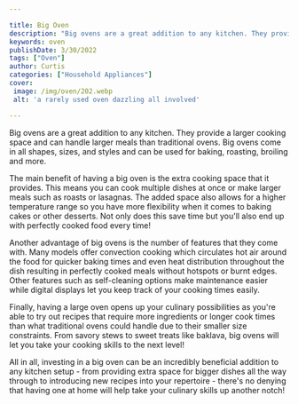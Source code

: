```yaml
---

title: Big Oven
description: "Big ovens are a great addition to any kitchen. They provide a larger cooking space and can handle larger meals than traditional ov...take a moment to check it out "
keywords: oven
publishDate: 3/30/2022
tags: ["Oven"]
author: Curtis
categories: ["Household Appliances"]
cover: 
 image: /img/oven/202.webp
 alt: 'a rarely used oven dazzling all involved'

---
```


Big ovens are a great addition to any kitchen. They provide a larger cooking space and can handle larger meals than traditional ovens. Big ovens come in all shapes, sizes, and styles and can be used for baking, roasting, broiling and more.

The main benefit of having a big oven is the extra cooking space that it provides. This means you can cook multiple dishes at once or make larger meals such as roasts or lasagnas. The added space also allows for a higher temperature range so you have more flexibility when it comes to baking cakes or other desserts. Not only does this save time but you'll also end up with perfectly cooked food every time! 

Another advantage of big ovens is the number of features that they come with. Many models offer convection cooking which circulates hot air around the food for quicker baking times and even heat distribution throughout the dish resulting in perfectly cooked meals without hotspots or burnt edges. Other features such as self-cleaning options make maintenance easier while digital displays let you keep track of your cooking times easily. 

Finally, having a large oven opens up your culinary possibilities as you're able to try out recipes that require more ingredients or longer cook times than what traditional ovens could handle due to their smaller size constraints. From savory stews to sweet treats like baklava, big ovens will let you take your cooking skills to the next level! 

All in all, investing in a big oven can be an incredibly beneficial addition to any kitchen setup - from providing extra space for bigger dishes all the way through to introducing new recipes into your repertoire - there's no denying that having one at home will help take your culinary skills up another notch!
